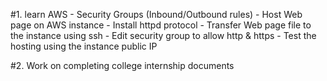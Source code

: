 

#1. learn AWS
	- Security Groups (Inbound/Outbound rules)
	- Host Web page on AWS instance
	- Install httpd protocol
	- Transfer Web page file to the instance using ssh
	- Edit security group to allow http & https
	- Test the hosting using the instance public IP

#2. Work on completing college internship documents


